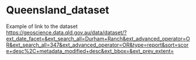 # Queensland_dataset

Example of link to the dataset
https://geoscience.data.qld.gov.au/data/dataset/?ext_date_facet=&ext_search_all=Durham+Ranch&ext_advanced_operator=OR&ext_search_all=347&ext_advanced_operator=OR&type=report&sort=score+desc%2C+metadata_modified+desc&ext_bbox=&ext_prev_extent=
